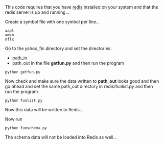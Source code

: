 
This code requires that you have
[redis](http://redis.io)
installed on your
system and that the redis server is up and running...

Create a symbol file with one symbol per line...

```
aapl
amzn
nflx
```

Go to the yahoo_fin directory and set the directories:
* path_in
* path_out
in the file **getfun.py** and then run the program

```
python getfun.py
```

Now check and make sure the data written to **path_out** looks
good and then go ahead and set the same path_out directory in
redis/funlist.py and then run the program

```
python funlist.py
```

Now this data will be written to Redis...

Now run

```
python funschema.py
```

The schema data will not be loaded into Redis as well...
